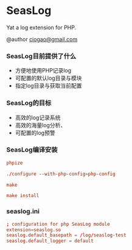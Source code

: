 SeasLog
=======

Yat a log extension for PHP.

@author ciogao@gmail.com


### SeasLog目前提供了什么
* 方便地使用PHP记录log
* 可配置的默认log目录与模块
* 指定log目录与获取当前配置


### SeasLog的目标
* 高效的log记录系统
* 高效的海量log分析、
* 可配置的log预警


### SeasLog编译安装
```conf
phpize

./configure --with-php-config=php-config

make

make install
```

### seaslog.ini
```conf
; configuration for php SeasLog module
extension=seaslog.so
seaslog.default_basepath = /log/seaslog-test
seaslog.default_logger = default
```

